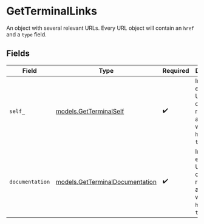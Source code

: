 # GetTerminalLinks

An object with several relevant URLs. Every URL object will contain an `href` and a `type` field.


## Fields

| Field                                                                                      | Type                                                                                       | Required                                                                                   | Description                                                                                |
| ------------------------------------------------------------------------------------------ | ------------------------------------------------------------------------------------------ | ------------------------------------------------------------------------------------------ | ------------------------------------------------------------------------------------------ |
| `self_`                                                                                    | [models.GetTerminalSelf](../models/getterminalself.md)                                     | :heavy_check_mark:                                                                         | In v2 endpoints, URLs are commonly represented as objects with an `href` and `type` field. |
| `documentation`                                                                            | [models.GetTerminalDocumentation](../models/getterminaldocumentation.md)                   | :heavy_check_mark:                                                                         | In v2 endpoints, URLs are commonly represented as objects with an `href` and `type` field. |